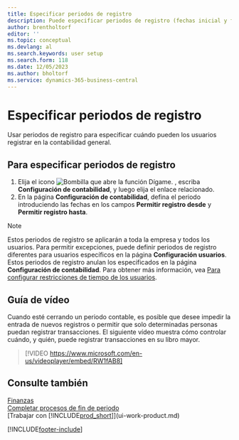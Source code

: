 ```yaml
---
title: Especificar periodos de registro
description: Puede especificar periodos de registro (fechas inicial y final de registro) para configurar cuándo pueden los usuarios hacer registros en la contabilidad.
author: brentholtorf
editor: ''
ms.topic: conceptual
ms.devlang: al
ms.search.keywords: user setup
ms.search.form: 118
ms.date: 12/05/2023
ms.author: bholtorf
ms.service: dynamics-365-business-central
---
```

# Especificar periodos de registro

Usar periodos de registro para especificar cuándo pueden los usuarios registrar en la contabilidad general.  

## Para especificar periodos de registro

1. Elija el icono ![Bombilla que abre la función Dígame.](media/ui-search/search_small.png "Dígame qué desea hacer") , escriba **Configuración de contabilidad**, y luego elija el enlace relacionado.  
2. En la página **Configuración de contabilidad**, defina el periodo introduciendo las fechas en los campos **Permitir registro desde** y **Permitir registro hasta**.  

> [!NOTE]  
> Estos periodos de registro se aplicarán a toda la empresa y todos los usuarios. Para permitir excepciones, puede definir periodos de registro diferentes para usuarios específicos en la página **Configuración usuarios**. Estos periodos de registro anulan los especificados en la página **Configuración de contabilidad**. Para obtener más información, vea [Para configurar restricciones de tiempo de los usuarios](ui-define-granular-permissions.md#to-set-up-time-constraints-for-users).

## Guía de vídeo

Cuando esté cerrando un periodo contable, es posible que desee impedir la entrada de nuevos registros o permitir que solo determinadas personas puedan registrar transacciones. El siguiente vídeo muestra cómo controlar cuándo, y quién, puede registrar transacciones en su libro mayor.

> [!VIDEO https://www.microsoft.com/en-us/videoplayer/embed/RW1fAB8]

## Consulte también

[Finanzas](finance.md)  
[Completar procesos de fin de periodo](year-how-complete-period-end-processes.md)  
[Trabajar con [!INCLUDE[prod_short](includes/prod_short.md)]](ui-work-product.md)


[!INCLUDE[footer-include](includes/footer-banner.md)]